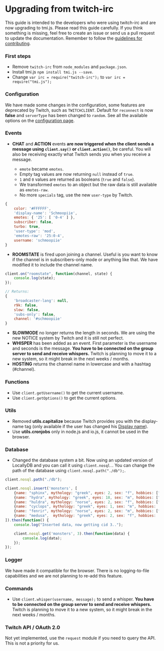 # Upgrading from twitch-irc

This guide is intended to the developers who were using twitch-irc and are now upgrading to tmi.js. Please read this guide carefully. If you think something is missing, feel free to create an issue or send us a pull request to update the documentation. Remember to follow the [guidelines for contributing](https://github.com/Schmoopiie/tmi.js/blob/master/CONTRIBUTING.md).

### First steps
- Remove ``twitch-irc`` from ``node_modules`` and ``package.json``.
- Install tmi.js ``npm install tmi.js --save``.
- Change ``var irc = require("twitch-irc");`` to ``var irc = require("tmi.js");``

### Configuration
We have made some changes in the configuration, some features are deprecated by Twitch, such as ``TWITCHCLIENT``. Default for ``reconnect`` is now **false** and ``serverType`` has been changed to ``random``. See all the available options on the [configuration page](./Configuration.md).

### Events

- **CHAT** and **ACTION** events **are now triggered when the client sends a message using ``client.say()`` or ``client.action()``**, be careful. You will also be receiving exactly what Twitch sends you when you receive a message.

  - ``emote`` became ``emotes``.
  - Empty tag values are now returning ``null`` instead of ``true``.
  - ``1`` and ``0`` values are returned as booleans (``true`` and ``false``).
  - We transformed ``emotes`` to an object but the raw data is still available as ``emotes-raw``.
  - No more ``specials`` tag, use the new ``user-type`` by Twitch.

```javascript
{
    color: '#FFFFFF',
    'display-name': 'Schmoopiie',
    emotes: { '25': [ '0-4' ] },
    subscriber: false,
    turbo: true,
    'user-type': 'mod',
    'emotes-raw': '25:0-4',
    username: 'schmoopiie'
}
```
- **ROOMSTATE** is fired upon joining a channel. Useful is you want to know if the channel is in subscribers-only mode or anything like that. We have modified it to include the channel name.

```javascript
client.on("roomstate", function(channel, state) {
    console.log(state);
});

// Returns:
{
    'broadcaster-lang': null,
    r9k: false,
    slow: false,
    'subs-only': false,
    channel: '#schmoopiie'
}
```
- **SLOWMODE** no longer returns the length in seconds. We are using the new NOTICE system by Twitch and it is still not perfect.
- **WHISPER** has been added as an event. First parameter is the username and seconds is the message. **You have to be connected on the group server to send and receive whispers.** Twitch is planning to move it to a new system, so it might break in the next weeks / months.
- **HOSTING** returns the channel name in lowercase and with a hashtag (#channel).

### Functions

- Use ``client.getUsername()`` to get the current username.
- Use ``client.getOptions()`` to get the current options.

### Utils

- Removed **utils.capitalize** because Twitch provides you with the display-name tag (only available if the user has changed his [Display name](http://www.twitch.tv/settings)).
- Use **utils.cronjobs** only in node.js and io.js, it cannot be used in the browser.

### Database

- Changed the database system a bit. Now using an updated version of LocallyDB and you can call it using ``client.nosql.``. You can change the path of the database using ``client.nosql.path("./db");``.

```javascript
client.nosql.path("./db");

client.nosql.insert('monsters', [
    {name: "sphinx", mythology: "greek", eyes: 2, sex: "f", hobbies: ["riddles","sitting","being a wonder"]},
    {name: "hydra", mythology: "greek", eyes: 18, sex: "m", hobbies: ["coiling","terrorizing","growing"]},
    {name: "huldra", mythology: "norse", eyes: 2, sex: "f", hobbies: ["luring","terrorizing"]},
    {name: "cyclops", mythology: "greek", eyes: 1, sex: "m", hobbies: ["staring","terrorizing"]},
    {name: "fenrir", mythology: "norse", eyes: 2, sex: "m", hobbies: ["growing","god-killing"]},
    {name: "medusa",  mythology: "greek", eyes: 2, sex: "f", hobbies: ["coiling","staring"]}
]).then(function() {
    console.log("Inserted data, now getting cid 3..");

    client.nosql.get('monsters', 3).then(function(data) {
        console.log(data);
    });
});
```

### Logger

We have made it compatible for the browser. There is no logging-to-file capabilities and we are not planning to re-add this feature.

### Commands

- Use ``client.whisper(username, message);`` to send a whisper. **You have to be connected on the group server to send and receive whispers.** Twitch is planning to move it to a new system, so it might break in the next weeks / months.

### Twitch API / OAuth 2.0

Not yet implemented, use the ``request`` module if you need to query the API. This is not a priority for us.
